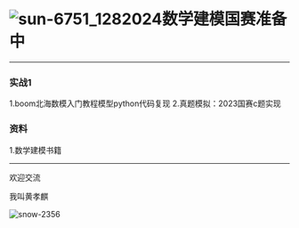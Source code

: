 # ![sun-6751_128](https://gitee.com/xingzhixin5/picture/raw/master/202408181417732.gif)2024数学建模国赛准备中
---
### 实战1
 1.boom北海数模入门教程模型python代码复现
 2.真题模拟：2023国赛c题实现

### 资料
 1.数学建模书籍

---
欢迎交流

我叫黄孝麒

![snow-2356](https://gitee.com/xingzhixin5/picture/raw/master/202408181419181.gif)
